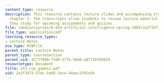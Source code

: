 ```yaml
---
content_type: resource
description: This resource contains lecture slides and accompanying transcripts for
  chapter 3. The transcripts allow students to review lecture material in detail as
  they study for upcoming assignments and quizzes.
file: /media/courses/6-034-artificial-intelligence-spring-2005/2a2f347357dc1e683ece44aec2f81e5e_ch3_csp_games2.pdf
file_type: application/pdf
learning_resource_types:
- Lecture Notes
ocw_type: OCWFile
parent_title: Lecture Notes
parent_type: CourseSection
parent_uid: 427ff890-f3d0-577b-50d8-a87738f60929
resourcetype: Document
title: ch3_csp_games2.pdf
uid: 2a2f3473-57dc-1e68-3ece-44aec2f81e5e
---
```

